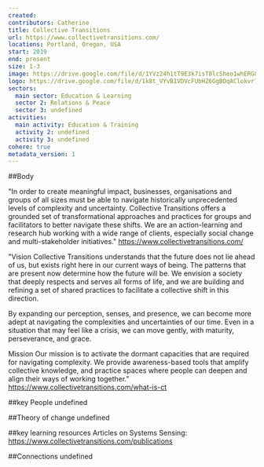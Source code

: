 ```yaml
---
created:
contributors: Catherine
title: Collective Transitions
url: https://www.collectivetransitions.com/
locations: Portland, Oregon, USA
start: 2019
end: present
size: 1-3
image: https://drive.google.com/file/d/1YVz24h1tT9E3k7isT8lcSheo1whERG8b/view?usp=drive_link
logo: https://drive.google.com/file/d/1k8t_VYvB1VDVcFUbHZ6GgBOqAClokvr7/view?usp=drive_link
sectors:
  main sector: Education & Learning
  sector 2: Relations & Peace
  sector 3: undefined
activities: 
  main activity: Education & Training
  activity 2: undefined
  activity 3: undefined
cohere: true
metadata_version: 1
---
```



##Body

"In order to create meaningful impact, businesses, organisations and groups of all sizes must be able to navigate historically unprecedented levels of complexity and uncertainty. Collective Transitions offers a grounded set of transformational approaches and practices for groups and facilitators to better navigate these shifts. We are an action-learning and research hub working with a wide range of clients, especially social change and multi-stakeholder initiatives."
https://www.collectivetransitions.com/

"Vision
Collective Transitions understands that the future does not lie ahead of us, but exists right here in our current ways of being. The patterns that are present now determine how the future will be. We envision a society that deeply respects and serves all forms of life, and we are building and refining a set of shared practices to facilitate a collective shift in this direction. 

By expanding our perception, senses, and presence, we can become more adept at navigating the complexities and uncertainties of our time. Even in a situation that may feel like a crisis, we can move gently, with maturity, perseverance, and grace. 

Mission
Our mission is to activate the dormant capacities that are required for navigating complexity. We provide awareness-based tools that amplify collective knowledge,  and practice spaces where people can deepen and align their ways of working together."
https://www.collectivetransitions.com/what-is-ct 


##key People
undefined

##Theory of change
undefined

##key learning resources
Articles on Systems Sensing: https://www.collectivetransitions.com/publications

##Connections
undefined

